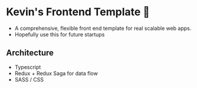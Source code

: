 # Kevin's Frontend Template 🧊

- A comprehensive, flexible front end template for real scalable web apps. 
- Hopefully use this for future startups 


## Architecture

- Typescript
- Redux + Redux Saga for data flow
- SASS / CSS
